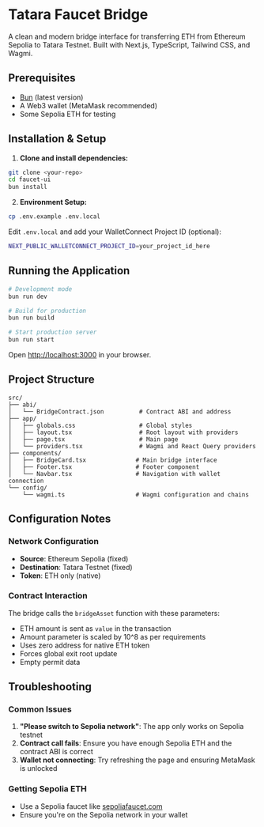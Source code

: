 # Tatara Faucet Bridge

A clean and modern bridge interface for transferring ETH from Ethereum Sepolia to Tatara Testnet. Built with Next.js, TypeScript, Tailwind CSS, and Wagmi.

## Prerequisites

- [Bun](https://bun.sh/) (latest version)
- A Web3 wallet (MetaMask recommended)
- Some Sepolia ETH for testing

## Installation & Setup

1. **Clone and install dependencies:**
```bash
git clone <your-repo>
cd faucet-ui
bun install
```

2. **Environment Setup:**
```bash
cp .env.example .env.local
```

Edit `.env.local` and add your WalletConnect Project ID (optional):
```bash
NEXT_PUBLIC_WALLETCONNECT_PROJECT_ID=your_project_id_here
```


## Running the Application

```bash
# Development mode
bun run dev

# Build for production
bun run build

# Start production server
bun run start
```

Open [http://localhost:3000](http://localhost:3000) in your browser.

## Project Structure

```
src/
├── abi/
│   └── BridgeContract.json          # Contract ABI and address
├── app/
│   ├── globals.css                  # Global styles
│   ├── layout.tsx                   # Root layout with providers
│   ├── page.tsx                     # Main page
│   └── providers.tsx                # Wagmi and React Query providers
├── components/
│   ├── BridgeCard.tsx              # Main bridge interface
│   ├── Footer.tsx                  # Footer component
│   └── Navbar.tsx                  # Navigation with wallet connection
└── config/
    └── wagmi.ts                    # Wagmi configuration and chains
```

## Configuration Notes

### Network Configuration
- **Source**: Ethereum Sepolia (fixed)
- **Destination**: Tatara Testnet (fixed)
- **Token**: ETH only (native)

### Contract Interaction
The bridge calls the `bridgeAsset` function with these parameters:
- ETH amount is sent as `value` in the transaction
- Amount parameter is scaled by 10^8 as per requirements
- Uses zero address for native ETH token
- Forces global exit root update
- Empty permit data

## Troubleshooting

### Common Issues

1. **"Please switch to Sepolia network"**: The app only works on Sepolia testnet
2. **Contract call fails**: Ensure you have enough Sepolia ETH and the contract ABI is correct
3. **Wallet not connecting**: Try refreshing the page and ensuring MetaMask is unlocked

### Getting Sepolia ETH
- Use a Sepolia faucet like [sepoliafaucet.com](https://sepoliafaucet.com/)
- Ensure you're on the Sepolia network in your wallet
